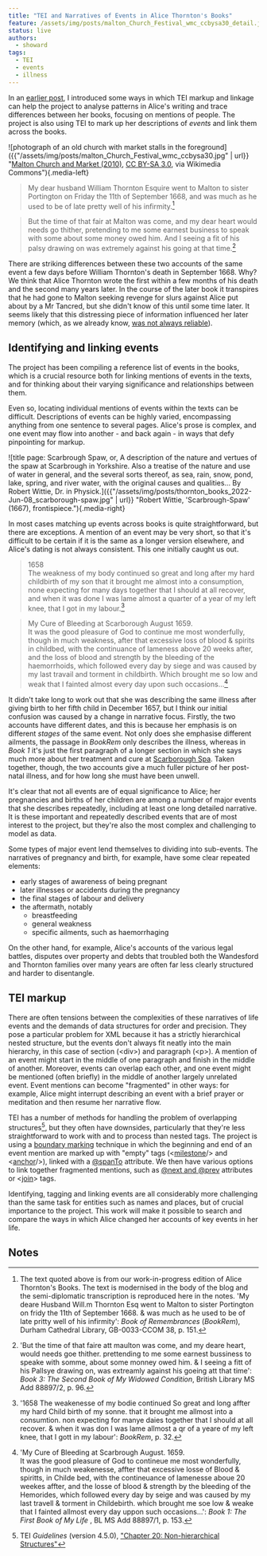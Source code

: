 ```yaml
---
title: "TEI and Narratives of Events in Alice Thornton's Books"
feature: /assets/img/posts/malton_Church_Festival_wmc_ccbysa30_detail.jpg
status: live
authors:
  - showard
tags:
  - TEI
  - events
  - illness
---
```


In an [earlier post](https://thornton.kdl.kcl.ac.uk/posts/blog/2022-08-25-encoding-alice-thorntons-books/), I introduced some ways in which TEI markup and linkage can help the project to analyse patterns in Alice's writing and trace differences between her books, focusing on mentions of people. The project is also using TEI to mark up her descriptions of *events* and link them across the books.

![photograph of an old church with market stalls in the foreground]({{"/assets/img/posts/malton_Church_Festival_wmc_ccbysa30.jpg" | url}} "[Malton Church and Market (2010)](https://commons.wikimedia.org/wiki/File:Church_Festival.JPG), [CC BY-SA 3.0](https://creativecommons.org/licenses/by-sa/3.0), via Wikimedia Commons"){.media-left}

> My dear husband William Thornton
Esquire went to Malton to sister Portington
on Friday the 11th of September 1668, and
was much as he used to be of late pretty
well of his infirmity.[^1]

> But the time of that fair at Malton was come, and my
dear heart would needs go thither, pretending to me some
earnest business to speak with some about some money owed
him. And I seeing a fit of his palsy drawing on was extremely
against his going at that time.[^2]

There are striking differences between these two accounts of the same event a few days before William Thornton's death in September 1668. Why? We think that Alice Thornton wrote the first within a few months of his death and the second many years later. In the course of the later book it transpires that he had gone to Malton seeking revenge for slurs against Alice put about by a Mr Tancred, but she didn't know of this until some time later. It seems likely that this distressing piece of information influenced her later memory (which, as we already know, [was not always reliable](https://thornton.kdl.kcl.ac.uk/posts/blog/2022-07-25-alice-thornton-middleham-castle/)).


Identifying and linking events
---------

The project has been compiling a reference list of events in the books, which is a crucial resource both for linking mentions of events in the texts, and for thinking about their varying significance and relationships between them.

Even so, locating individual mentions of events within the texts can be difficult. Descriptions of events can be highly varied, encompassing anything from one sentence to several pages. Alice's prose is complex, and one event may flow into another - and back again - in ways that defy pinpointing for markup.

![title page: Scarbrough Spaw, or, A description of the nature and vertues of the spaw at Scarbrough in Yorkshire. Also a treatise of the nature and use of water in general, and the several sorts thereof, as sea, rain, snow, pond, lake, spring, and river water, with the original causes and qualities... By Robert Wittie, Dr. in Physick.]({{"/assets/img/posts/thornton_books_2022-Jun-08_scarborough-spaw.jpg" | url}} "Robert Wittie, 'Scarbrough-Spaw' (1667), frontispiece."){.media-right}

In most cases matching up events across books is quite straightforward, but there are exceptions. A mention of an event may be very short, so that it's difficult to be certain if it is the same as a longer version elsewhere, and Alice's dating is not always consistent. This one initially caught us out.


> 1658<br>
> The weakness of my body continued so great and long 
> after my hard childbirth of my son that it brought me 
> almost into a consumption, none expecting for many days 
> together that I should at all recover, and when it was 
> done I was lame almost a quarter of a year of my left 
> knee, that I got in my labour.[^3]

> My Cure of Bleeding at Scarborough August 1659.<br>
>It was the good pleasure of God to continue me most wonderfully, 
though in much weakness, after that excessive loss of blood & spirits 
in childbed, with the continuance of lameness above 20 weeks after, 
and the loss of blood and strength by the bleeding of the haemorrhoids, 
which followed every day by siege and was caused by my last travail 
and torment in childbirth. Which brought me so low and weak that I fainted 
almost every day upon such occasions...[^4]

It didn't take long to work out that she was describing the same illness after giving birth to her fifth child in December 1657, but I think our initial confusion was caused by a change in narrative focus. Firstly, the two accounts have different dates, and this is because her emphasis is on different *stages* of the same event. Not only does she emphasise different ailments, the passage in *BookRem* only describes the illness, whereas in *Book 1* it's just the first paragraph of a longer section in which she says much more about her treatment and cure at [Scarborough Spa](https://www.citizan.org.uk/blog/2017/Aug/24/scarborough-first-seaside-resort/). Taken together, though, the two accounts give a much fuller picture of her post-natal illness, and for how long she must have been unwell.

It's clear that not all events are of equal significance to Alice; her pregnancies and births of her children are among a number of major events that she describes repeatedly, including at least one long detailed narrative. It is these important and repeatedly described events that are of most interest to the project, but they're also the most complex and challenging to model as data.

Some types of major event lend themselves to dividing into sub-events. The narratives of pregnancy and birth, for example, have some clear repeated elements:

* early stages of awareness of being pregnant
* later illnesses or accidents during the pregnancy
* the final stages of labour and delivery
* the aftermath, notably
   * breastfeeding
   * general weakness
   * specific ailments, such as haemorrhaging

On the other hand, for example, Alice's accounts of the various legal battles, disputes over property and debts that troubled both the Wandesford and Thornton families over many years are often far less clearly structured and harder to disentangle.


TEI markup
----------

There are often tensions between the complexities of these narratives of life events and the demands of data structures for order and precision. They pose a particular problem for XML because it has a strictly hierarchical nested structure, but the events don't always fit neatly into the main hierarchy, in this case of section (&lt;div&gt;) and paragraph (&lt;p&gt;). A mention of an event might start in the middle of one paragraph and finish in the middle of another. Moreover, events can overlap each other, and one event might be mentioned (often briefly) in the middle of another largely unrelated event. Event mentions can become "fragmented" in other ways: for example, Alice might interrupt describing an event with a brief prayer or meditation and then resume her narrative flow.

TEI has a number of methods for handling the problem of overlapping structures[^5], but they often have downsides, particularly that they're less straightforward to work with and to process than nested tags. The project is using a [boundary marking](https://tei-c.org/release/doc/tei-p5-doc/en/html/NH.html#NHBM) technique in which the beginning and end of an event mention are marked up with "empty" tags (&lt;[milestone](https://tei-c.org/release/doc/tei-p5-doc/en/html/ref-milestone.html)/&gt; and &lt;[anchor](https://tei-c.org/release/doc/tei-p5-doc/en/html/ref-anchor.html)/&gt;), linked with a [@spanTo](https://tei-c.org/release/doc/tei-p5-doc/de/html/ref-att.spanning.html) attribute. We then have various options to link together fragmented mentions, such as [@next and @prev](https://tei-c.org/release/doc/tei-p5-doc/en/html/ref-att.global.linking.html) attributes or &lt;[join](https://tei-c.org/release/doc/tei-p5-doc/en/html/ref-join.html)&gt; tags.


Identifying, tagging and linking events are all considerably more challenging than the same task for entities such as names and places, but of crucial importance to the project. This work will make it possible to search and compare the ways in which Alice changed her accounts of key events in her life.






Notes
------

[^1]: The text quoted above is from our work-in-progress edition of Alice Thornton's Books. The text is modernised in the body of the blog and the semi-diplomatic transcription is reproduced here in the notes. 'My deare Husband Will.m Thornton Esq went to Malton to sister Portington on fridy the 11th of September 1668. & was much as he used to be of late pritty well of his infirmity': *Book of Remembrances* (*BookRem*), Durham Cathedral Library, GB-0033-CCOM 38, p. 151.

[^2]: 'But the time of that faire att maulton was come, and my
deare heart, would needs goe thither. prettending to me some
earnest bussiness to speake with somme, about some monney owed
him. & I seeing a fitt of his Pallsye drawing on, was extreamly
against his goeing att that time': *Book 3: The Second Book of My Widowed Condition*, British Library MS Add 88897/2, p. 96.

[^3]: '1658	 The weakenesse of my bodie continued So great and long affter my hard Child birth of my sonne. that it brought me allmost into a consumtion. non expecting for manye daies together that I should at all recover. & when it was don I was lame allmost a qr of a yeare of my left knee, that I gott in my labour': *BookRem*, p. 32.

[^4]: 'My Cure of Bleeding at Scarbrough August. 1659. <br>
It was the good pleasure of God to contineue me most
wonderfully, though in much weakenesse, affter that excessive
losse of Blood & spiritts, in Childe bed, with the contineuance
of lamenesse aboue 20 weekes affter, and the losse of blood
& strength by the bleeding of the Hemorides, which followed
every day by seige and was caused by my last travell
& torment in Childebirth. which brought me soe low & weake
that I fainted allmost every day uppon such occasions...': *Book 1: The First Book of My Life* , BL MS Add 88897/1, p. 153.

[^5]: TEI *Guidelines* (version 4.5.0), ["Chapter 20: Non-hierarchical Structures"](https://tei-c.org/release/doc/tei-p5-doc/en/html/NH.html)
